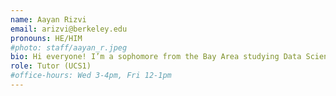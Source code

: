 ```yaml
---
name: Aayan Rizvi
email: arizvi@berkeley.edu
pronouns: HE/HIM
#photo: staff/aayan_r.jpeg
bio: Hi everyone! I’m a sophomore from the Bay Area studying Data Science. In my free time, I enjoy watching movies, playing poker (35o), exploring different perfumes (Diptyque Tempo is my current daily)
role: Tutor (UCS1)
#office-hours: Wed 3-4pm, Fri 12-1pm
---
```

